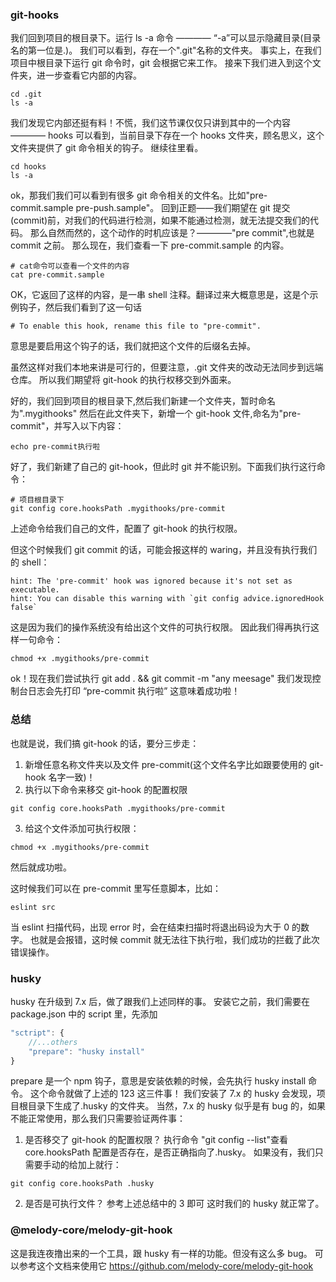 ### git-hooks

我们回到项目的根目录下。运行 ls -a 命令 ———— “-a”可以显示隐藏目录(目录名的第一位是.)。
我们可以看到，存在一个".git"名称的文件夹。
事实上，在我们项目中根目录下运行 git 命令时，git 会根据它来工作。
接来下我们进入到这个文件夹，进一步查看它内部的内容。

```shell
cd .git
ls -a
```

我们发现它内部还挺有料！不慌，我们这节课仅仅只讲到其中的一个内容 ———— hooks
可以看到，当前目录下存在一个 hooks 文件夹，顾名思义，这个文件夹提供了 git 命令相关的钩子。
继续往里看。

```shell
cd hooks
ls -a
```

ok，那我们我们可以看到有很多 git 命令相关的文件名。比如"pre-commit.sample pre-push.sample"。
回到正题——我们期望在 git 提交(commit)前，对我们的代码进行检测，如果不能通过检测，就无法提交我们的代码。
那么自然而然的，这个动作的时机应该是？————"pre commit",也就是 commit 之前。
那么现在，我们查看一下 pre-commit.sample 的内容。

```shell
# cat命令可以查看一个文件的内容
cat pre-commit.sample
```

OK，它返回了这样的内容，是一串 shell 注释。翻译过来大概意思是，这是个示例钩子，然后我们看到了这一句话

```shell
# To enable this hook, rename this file to "pre-commit".
```

意思是要启用这个钩子的话，我们就把这个文件的后缀名去掉。

虽然这样对我们本地来讲是可行的，但要注意，.git 文件夹的改动无法同步到远端仓库。
所以我们期望将 git-hook 的执行权移交到外面来。

好的，我们回到项目的根目录下,然后我们新建一个文件夹，暂时命名为".mygithooks"
然后在此文件夹下，新增一个 git-hook 文件,命名为"pre-commit"，并写入以下内容：

```shell
echo pre-commit执行啦
```

好了，我们新建了自己的 git-hook，但此时 git 并不能识别。下面我们执行这行命令：

```shell
# 项目根目录下
git config core.hooksPath .mygithooks/pre-commit
```

上述命令给我们自己的文件，配置了 git-hook 的执行权限。

但这个时候我们 git commit 的话，可能会报这样的 waring，并且没有执行我们的 shell：

```shell
hint: The 'pre-commit' hook was ignored because it's not set as executable.
hint: You can disable this warning with `git config advice.ignoredHook false`
```

这是因为我们的操作系统没有给出这个文件的可执行权限。
因此我们得再执行这样一句命令：

```shell
chmod +x .mygithooks/pre-commit
```

ok！现在我们尝试执行 git add . && git commit -m "any meesage"
我们发现控制台日志会先打印 “pre-commit 执行啦”
这意味着成功啦！

### 总结

也就是说，我们搞 git-hook 的话，要分三步走：

1. 新增任意名称文件夹以及文件 pre-commit(这个文件名字比如跟要使用的 git-hook 名字一致)！
2. 执行以下命令来移交 git-hook 的配置权限

```shell
git config core.hooksPath .mygithooks/pre-commit
```

3. 给这个文件添加可执行权限：

```shell
chmod +x .mygithooks/pre-commit
```

然后就成功啦。

这时候我们可以在 pre-commit 里写任意脚本，比如：

```shell
eslint src
```

当 eslint 扫描代码，出现 error 时，会在结束扫描时将退出码设为大于 0 的数字。
也就是会报错，这时候 commit 就无法往下执行啦，我们成功的拦截了此次错误操作。

### husky

husky 在升级到 7.x 后，做了跟我们上述同样的事。
安装它之前，我们需要在 package.json 中的 script 里，先添加

```js
"sctript": {
    //...others
    "prepare": "husky install"
}
```

prepare 是一个 npm 钩子，意思是安装依赖的时候，会先执行 husky install 命令。
这个命令就做了上述的 123 这三件事！
我们安装了 7.x 的 husky 会发现，项目根目录下生成了.husky 的文件夹。
当然，7.x 的 husky 似乎是有 bug 的，如果不能正常使用，那么我们只需要验证两件事：

1. 是否移交了 git-hook 的配置权限？
   执行命令 "git config --list"查看 core.hooksPath 配置是否存在，是否正确指向了.husky。
   如果没有，我们只需要手动的给加上就行：

```shell
git config core.hooksPath .husky
```

2. 是否是可执行文件？
   参考上述总结中的 3 即可
   这时我们的 husky 就正常了。

### @melody-core/melody-git-hook

这是我连夜撸出来的一个工具，跟 husky 有一样的功能。但没有这么多 bug。
可以参考这个文档来使用它
https://github.com/melody-core/melody-git-hook
